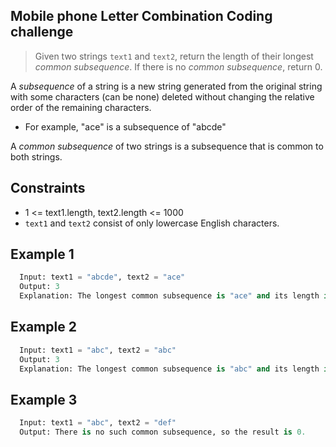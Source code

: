 ## Mobile phone Letter Combination Coding challenge
> Given two strings `text1` and `text2`, return the length of their longest *common subsequence*. If there is no *common subsequence*, return 0.

A *subsequence* of a string is a new string generated from the original string with some characters (can be none) deleted without changing the relative order of the remaining characters.
- For example, "ace" is a subsequence of "abcde"

A *common subsequence* of two strings is a subsequence that is common to both strings.

## Constraints
- 1 <= text1.length, text2.length <= 1000
- `text1` and `text2` consist of only lowercase English characters.

## Example 1
```Python
  Input: text1 = "abcde", text2 = "ace" 
  Output: 3
  Explanation: The longest common subsequence is "ace" and its length is 3.
```

## Example 2
```Python
  Input: text1 = "abc", text2 = "abc"
  Output: 3
  Explanation: The longest common subsequence is "abc" and its length is 3.
```

## Example 3
```Python
  Input: text1 = "abc", text2 = "def"
  Output: There is no such common subsequence, so the result is 0.
```
